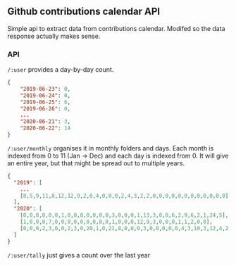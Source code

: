 ## Github contributions calendar API

Simple api to extract data from contributions calendar. Modifed so the data response actually makes sense.

### API
`/:user` provides a day-by-day count.
```json
{
    "2019-06-23": 0,
    "2019-06-24": 0,
    "2019-06-25": 6,
    "2019-06-26": 0,
    ...
    "2020-06-21": 3,
    "2020-06-22": 14
}
```

`/:user/monthly` organises it in monthly folders and days. Each month is indexed from 0 to 11 (Jan -> Dec) and each day is indexed from 0. It will give an entire year, but that might be spread out to multiple years.
```json
{
  "2019": [
    ...
    [8,5,9,11,8,12,12,9,2,0,4,0,0,0,2,4,3,2,2,0,0,0,0,0,0,0,0,0,0,0,0]  //December
  ],
  "2020": [
    [0,0,0,0,0,0,1,0,0,0,0,0,0,0,3,0,0,0,1,13,3,0,0,6,2,9,6,2,1,24,5],  //January
    [1,0,0,0,7,0,0,0,0,0,0,0,0,0,1,0,0,0,12,9,3,0,0,0,1,1,2,0,0],       //Feburary
    [0,0,0,2,3,0,0,2,3,0,20,1,0,21,8,0,0,0,3,0,0,0,0,0,4,3,10,3,12,4,2] //March
  ]
}
```

`/:user/tally` just gives a count over the last year
